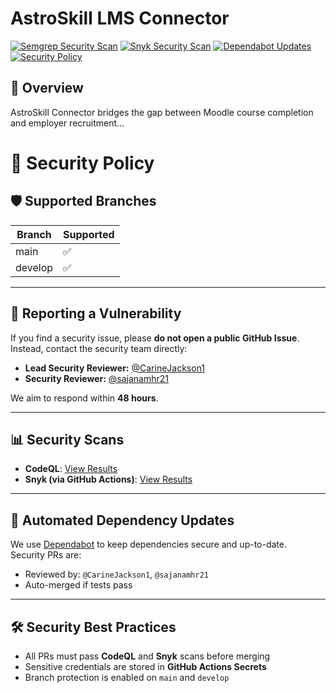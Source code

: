 # AstroSkill LMS Connector
[![Semgrep Security Scan](https://github.com/AstroSkill/astroskill-lms-connector/actions/workflows/semgrep.yml/badge.svg)](https://github.com/AstroSkill/astroskill-lms-connector/actions/workflows/semgrep.yml)
[![Snyk Security Scan](https://github.com/AstroSkill/astroskill-lms-connector/actions/workflows/snyk.yml/badge.svg)](https://github.com/AstroSkill/astroskill-lms-connector/actions/workflows/snyk.yml)
[![Dependabot Updates](https://img.shields.io/badge/Dependabot-enabled-brightgreen?logo=dependabot)](https://github.com/CarineJackson1/astroskill-lms-connector/network/updates)
[![Security Policy](https://img.shields.io/badge/Security-Policy-blue?logo=github)](./SECURITY.md)

## 🚀 Overview
AstroSkill Connector bridges the gap between Moodle course completion and employer recruitment...




# 🔐 Security Policy

## 🛡 Supported Branches
| Branch  | Supported |
|---------|-----------|
| main    | ✅        |
| develop | ✅        |

---

## 🐞 Reporting a Vulnerability
If you find a security issue, please **do not open a public GitHub Issue**.  
Instead, contact the security team directly:

- **Lead Security Reviewer:** [@CarineJackson1](https://github.com/CarineJackson1)
- **Security Reviewer:** [@sajanamhr21](https://github.com/sajanamhr21)

We aim to respond within **48 hours**.

---

## 📊 Security Scans
- **CodeQL**: [View Results](https://github.com/CarineJackson1/astroskill-lms-connector-carine/security/code-scanning)
- **Snyk (via GitHub Actions)**: [View Results](https://github.com/CarineJackson1/astroskill-lms-connector-carine/actions/workflows/snyk.yml)

---

## 🔄 Automated Dependency Updates
We use [Dependabot](https://docs.github.com/en/code-security/dependabot) to keep dependencies secure and up-to-date.  
Security PRs are:
- Reviewed by: `@CarineJackson1`, `@sajanamhr21`
- Auto-merged if tests pass

---

## 🛠 Security Best Practices
- All PRs must pass **CodeQL** and **Snyk** scans before merging
- Sensitive credentials are stored in **GitHub Actions Secrets**
- Branch protection is enabled on `main` and `develop`
